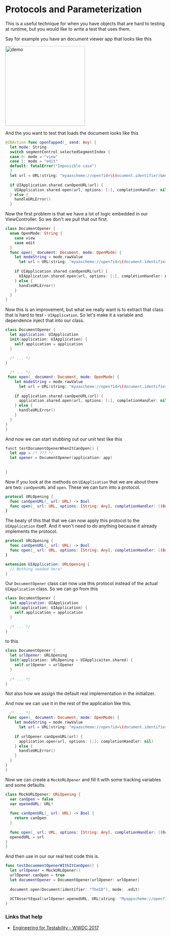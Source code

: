 # Protocols and Parameterization

This is a useful technique for when you have objects that are hard to testing at runtime, but you would like to write a test that uses them.

Say for example you have an document viewer app that looks like this

<img src="https://github.com/jrasmusson/ios-starter-kit/blob/master/testing/protocols/images/app.png" alt="demo" width="250px"/>

And the you want to test that loads the document looks like this

```swift
@IBAction func openTapped(_ send: Any) {
  let mode: String
  switch segmentControl.selectedSegmentIndex {
  case 0: mode = "view"
  case 1: mode = "edit"
  default: fatalError("Impossible case")
  }
  let url = URL(string: "myaascheme://open?id=\(document.identifier)&mode==\(mode)")!
  
  if UIApplication.shared.canOpenURL(url) {
    UIApplication.shared.open(url, options: [:], completionHandler: nil)
  } else {
    handleURLError()
  }

```

Now the first problem is that we have a lot of logic embedded in our ViewController. So we don't we pull that out first.

```swift
class DocumentOpener {
  enum OpenMode: String {
    case view
    case edit
  }
  func open(_ document: Document, mode: OpenMode) {
    let modeString = mode.rawValue
      let url = URL(string: "myaascheme://open?id=\(document.identifier)&mode==\(mode)")!
  
    if UIApplication.shared.canOpenURL(url) {
      UIApplication.shared.open(url, options: [:], completionHandler: nil)
    } else {
      handleURLError()
    }
  }
}

```

Now this is an improvement, but what we really want is to extract that class that is hard to test - `UIApplication`. So let's make it a variable and dependence inject that into our class.

```swift
class DocumentOpener {
  let application: UIApplication
  init(application: UIApplication) {
    self.application = application
  }
  
  /* ... */
}
```

```swift
  /* ... */
 func open(_ document: Document, mode: OpenMode) {
    let modeString = mode.rawValue
      let url = URL(string: "myaascheme://open?id=\(document.identifier)&mode==\(mode)")!
  
    if application.shared.canOpenURL(url) {
      application.shared.open(url, options: [:], completionHandler: nil)
    } else {
      handleURLError()
    }
  }
}  
}
```

And now we can start stubbing out our unit test like this

```swift
funct testDocumentOpenerWhenItCanOpen() {
  let app = /* ??? */
  let opener = DocumentOpener(application: app)
  
  
}
```

Now if you look at the methods on `UIApplication` that we are about there are two: `canOpenURL` and `open`. These we can turn into a protocol.

```swift
protocol URLOpening {
  func canOpenURL(_ url: URL) -> Bool
  func open(_ url: URL, options: [String: Any], completionHandler: ((Bool) -> Void)?)
}
```

The beaty of this that that we can now apply this protocol to the `UIApplication` itself. And it won't need to do anything because it already implements the protocol.

```swift
protocol URLOpening {
  func canOpenURL(_ url: URL) -> Bool
  func open(_ url: URL, options: [String: Any], completionHandler: ((Bool) -> Void)?)
}

extension UIApplication: URLOpening {
  // Nothing needed here!
}
```

Our `DocumentOpener` class can now use this protocol instead of the actual `UIApplication` class. So we can go from this

```swift
class DocumentOpener {
  let application: UIApplication
  init(application: UIApplication) {
    self.application = application
  }
  
  /* ... */
}
```

to this

```swift
class DocumentOpener {
  let urlOpener: URLOpening
  init(application: URLOpening = UIApplicaiton.shared) {
    self.urlOpener = urlOpener
  }
  
  /* ... */
}
```

Not also how we assign the default real implementation in the initializer.

And now we can use it in the rest of the application like this.

```swift
  /* ... */
 func open(_ document: Document, mode: OpenMode) {
    let modeString = mode.rawValue
      let url = URL(string: "myaascheme://open?id=\(document.identifier)&mode==\(mode)")!
  
    if urlOpener.canOpenURL(url) {
      application.open(url, options: [:], completionHandler: nil)
    } else {
      handleURLError()
    }
  }
}  
}
```

Now we can create a `MockURLOpener` and fill it with some tracking variables and some defaults.

```swift
class MockURLOpener: URLOpening {
  var canOpen = false
  var openedURL: URL?
  
  func canOpenURL(_ url: URL) -> Bool {
    return canOpen
  }
  
  func open(_ url: URL, options: [String: Any], completionHandler: ((Bool) -> Void)?) {
  openedURL = url
}
}
```

And then use in our our real test code this is.

```swift
func testDocuementOpenerWIthItCanOpen() {
  let urlOpener = MockURLOpener()
  urlOpener.canOpen = true
  let documentOpener = DocumentOpener(urlOpener: urlOpener)
  
  document.open(Document(identifier: "TheID"), mode: .edit)
  
  XCTAssertEqual(urlOpener.openedURL, URL(string: "Myappscheme://open?id=TheID&mode=edit))
}
```



### Links that help

* [Engineering for Testability - WWDC 2017](https://developer.apple.com/videos/play/wwdc2017/414)

